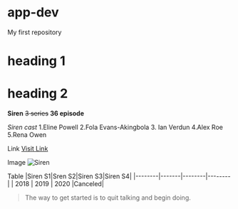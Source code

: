 # app-dev
My first repository
# heading 1
# heading 2 

**Siren**
~~3 series~~ **36 episode**

*Siren cast*
1.Eline Powell
2.Fola Evans-Akingbola
3. Ian Verdun
4.Alex Roe
5.Rena Owen

Link
[Visit Link](https://www.google.com/imgres?imgurl=https%3A%2F%2Fm.media-amazon.com%2Fimages%2FM%2FMV5BMjFmYjFmMDgtNjk1Zi00NTc2LWIwOGEtZWIxYTdmMWVmYWVkXkEyXkFqcGdeQXVyMTkxNjUyNQ%40%40._V1_.jpg&tbnid=lRPY7JG6Px_iWM&vet=12ahUKEwiJrt_l7pz_AhXZAogKHTv9ASgQMygAegUIARDIAQ..i&imgrefurl=https%3A%2F%2Fwww.imdb.com%2Ftitle%2Ftt5615700%2F&docid=wkhFpMs4AAJN1M&w=511&h=755&q=siren%202018%20season%20dates&hl=en&ved=2ahUKEwiJrt_l7pz_AhXZAogKHTv9ASgQMygAegUIARDIAQ)

Image
![Siren](https://www.imdb.com/title/tt5615700/mediaviewer/rm2607921409/?ref_=ext_shr_lnk)

Table
|Siren S1|Sren S2|Siren S3|Siren S4|
|--------|-------|--------|--------|
| 2018   |  2019 |  2020  |Canceled|

>The way to get started is to quit talking and begin doing. 
